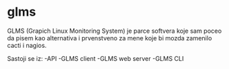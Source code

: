 # glms

GLMS (Grapich Linux Monitoring System) je parce softvera koje sam poceo da pisem kao alternativa i prvenstveno za mene koje bi mozda zamenilo cacti i nagios.

Sastoji se iz:
-API
-GLMS client
-GLMS web server
-GLMS CLI
